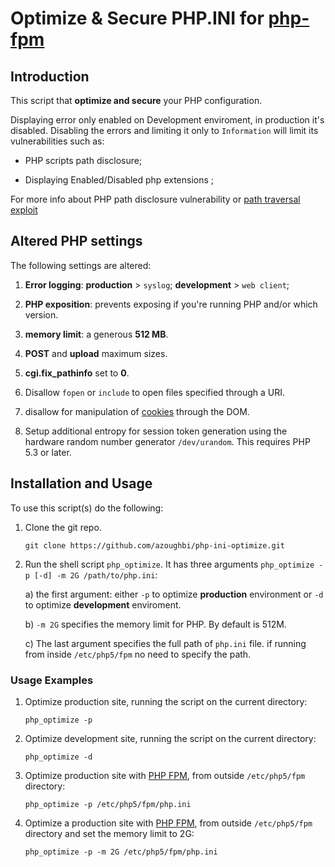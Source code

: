 # Optimize & Secure PHP.INI for [php-fpm](http://www.php.net/manual/en/install.fpm.php)

## Introduction 

This script that **optimize and secure** your PHP configuration. 

Displaying error only enabled on Development enviroment, in production it's disabled.
Disabling the errors and limiting it only to `Information` will limit its vulnerabilities such as:

 + PHP scripts path disclosure;
 
 + Displaying Enabled/Disabled php extensions ;

 
 For more info about PHP path disclosure vulnerability or [path traversal exploit](https://secure.wikimedia.org/wikipedia/en/wiki/Path_traversal)
 
## Altered PHP settings

 The following settings are altered:
 
  1. **Error logging**:
  	 **production** > `syslog`; 
     **development** > `web client`;
     
     
  2. **PHP exposition**: prevents exposing if you're running PHP and/or which version.
           
  3. **memory limit**: a generous **512 MB**.
  
  4. **POST** and **upload** maximum sizes.
     
  6. **cgi.fix\_pathinfo** set to **0**.
     
  7. Disallow `fopen` or `include` to open files specified through a URI.
     
  8. disallow for manipulation of
     [cookies](http://www.owasp.org/index.php/HTTPOnly "OWASP on
     HttpOnly") through the DOM.
     
  9. Setup additional entropy for session token generation 
     using the hardware random number generator `/dev/urandom`. 
     This requires PHP 5.3 or later.
     
## Installation and Usage
 
To use this script(s) do the following:
 
  1. Clone the git repo.

     `git clone https://github.com/azoughbi/php-ini-optimize.git`
    
  2. Run the shell script `php_optimize`. 
  	 It has three arguments `php_optimize -p [-d] -m 2G /path/to/php.ini`:
     
     a) the first argument:
        either `-p` to optimize **production** environment
     	or `-d` to optimize **development** enviroment.
     
     b) `-m 2G` specifies the memory limit for PHP. By default is 512M.
     
     c) The last argument specifies the full path of `php.ini` file. 
     	if running from inside `/etc/php5/fpm` no need to specify the path.
        
        
### Usage Examples
  
  1. Optimize production site, running the script on the current directory:
      
	 `php_optimize -p`
      
  2. Optimize development site, running the script on the current directory:
  
	 `php_optimize -d`
     
     
  3. Optimize production site with [PHP FPM](http://php-fpm.org),
     from outside `/etc/php5/fpm` directory:
     
     `php_optimize -p /etc/php5/fpm/php.ini`

  4. Optimize a production site with [PHP FPM](http://php-fpm.org),
     from outside `/etc/php5/fpm` directory and set the memory limit to 2G:
     
	 `php_optimize -p -m 2G /etc/php5/fpm/php.ini`